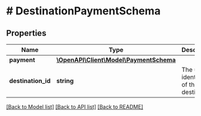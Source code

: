 # # DestinationPaymentSchema

## Properties

Name | Type | Description | Notes
------------ | ------------- | ------------- | -------------
**payment** | [**\OpenAPI\Client\Model\PaymentSchema**](PaymentSchema.md) |  | [optional]
**destination_id** | **string** | The unique identifiers of the destination | [optional]

[[Back to Model list]](../../README.md#models) [[Back to API list]](../../README.md#endpoints) [[Back to README]](../../README.md)
